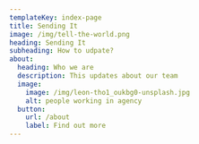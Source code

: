 ```yaml
---
templateKey: index-page
title: Sending It
image: /img/tell-the-world.png
heading: Sending It
subheading: How to udpate?
about:
  heading: Who we are
  description: This updates about our team
  image:
    image: /img/leon-tho1_oukbg0-unsplash.jpg
    alt: people working in agency
  button:
    url: /about
    label: Find out more
---
```

